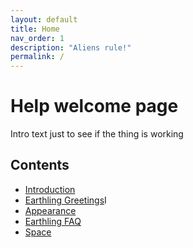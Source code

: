 ```yaml
---
layout: default
title: Home
nav_order: 1
description: "Aliens rule!"
permalink: /
---
```


# Help welcome page
Intro text just to see if the thing is working
## Contents
+ [Introduction](/docs/Introduction.md)
+ [Earthling Greetings](docs/GreetingtheEarthlings.md)I
+ [Appearance](Appearance.md)
+ [Earthling FAQ](EarthlingFAQ.md)
+ [Space](Spaceplace.md)
